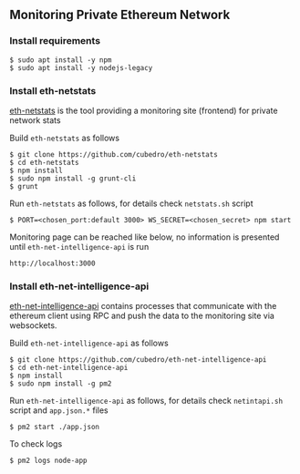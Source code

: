 
## Monitoring Private Ethereum Network

### Install requirements
```
$ sudo apt install -y npm
$ sudo apt install -y nodejs-legacy
```

### Install eth-netstats
[eth-netstats](https://github.com/cubedro/eth-netstats) is the tool providing a monitoring site (frontend) for private network stats

Build ```eth-netstats``` as follows
```
$ git clone https://github.com/cubedro/eth-netstats
$ cd eth-netstats
$ npm install
$ sudo npm install -g grunt-cli
$ grunt
```
Run ```eth-netstats``` as follows, for details check ```netstats.sh``` script
```
$ PORT=<chosen_port:default 3000> WS_SECRET=<chosen_secret> npm start
```
Monitoring page can be reached like below, no information is presented until ```eth-net-intelligence-api``` is run
```
http://localhost:3000
```

### Install eth-net-intelligence-api
[eth-net-intelligence-api](https://github.com/cubedro/eth-net-intelligence-api) contains processes that communicate with the ethereum client using RPC and push the data to the monitoring site via websockets.

Build ```eth-net-intelligence-api``` as follows
```
$ git clone https://github.com/cubedro/eth-net-intelligence-api
$ cd eth-net-intelligence-api
$ npm install
$ sudo npm install -g pm2
```
Run ```eth-net-intelligence-api``` as follows, for details check ```netintapi.sh``` script and ```app.json.*``` files
```
$ pm2 start ./app.json
```
To check logs
```
$ pm2 logs node-app
```


